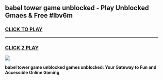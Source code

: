 
## babel tower game unblocked - Play Unblocked Gmaes & Free #lbv6m
<h3>
<a href="https://premium.freeplayer.one?title=babel_tower_game_unblocked&ref=03M">CLICK TO PLAY</a></h3>
<hr>

<h3>
<a href="https://premium.freeplayer.one?title=babel_tower_game_unblocked&ref=03M">CLICK 2 PLAY</a>
  
</h3>

<a href="https://premium.freeplayer.one?title=babel_tower_game_unblocked&ref=03M"><img src="https://clearcache.store/games.png"></a>


**babel tower game unblocked games unblocked: Your Gateway to Fun and Accessible Online Gaming**
